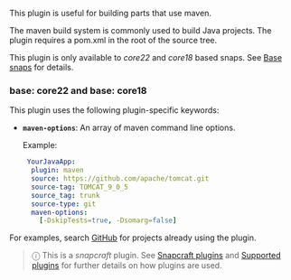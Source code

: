 This plugin is useful for building parts that use maven.

The maven build system is commonly used to build Java projects. The plugin requires a pom.xml in the root of the source tree.

This plugin is only available to *core22* and *core18* based snaps. See [Base snaps](https://forum.snapcraft.io/t/base-snaps/11198) for details.

<h3 id='heading--core22'>base: core22 and base: core18</h3>

This plugin uses the following plugin-specific keywords:

- **`maven-options`**:
  An array of maven command line options.

  Example:

  ```yaml
   YourJavaApp:
    plugin: maven
    source: https://github.com/apache/tomcat.git
    source-tag: TOMCAT_9_0_5
    source_tag: trunk
    source-type: git
    maven-options:
      [-DskipTests=true, -Dsomarg=false]
  ```
  
For examples, search [GitHub](https://github.com/search?q=path%3A**%2Fsnapcraft.yaml+gopath&type=code) for projects already using the plugin.

> ⓘ  This is a *snapcraft* plugin. See [Snapcraft plugins](/t/snapcraft-plugins/4284) and [Supported plugins](/t/supported-plugins/8080) for further details on how plugins are used.